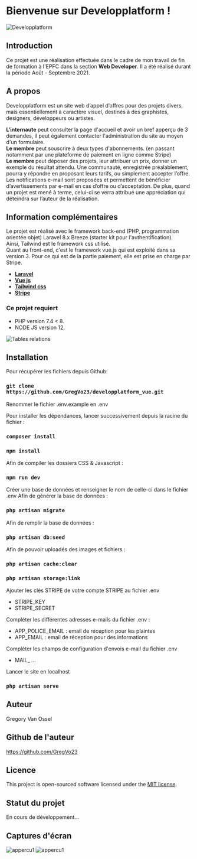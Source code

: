 # Bienvenue sur Developplatform !

![Developplatform](https://www.vanossel.be/images/logos.jpg)

## Introduction

Ce projet est une réalisation effectuée dans le cadre de mon travail de fin de formation à l'EPFC dans la section <b>Web Developer</b>.
Il a été réalisé durant la période Août - Septembre 2021.

## A propos

Developplatform est un site web d’appel d’offres pour des projets divers, mais essentiellement à caractère visuel, destinés à des graphistes, designers, développeurs ou artistes.

<b>L’internaute</b> peut consulter la page d'accueil et avoir un bref apperçu de 3 demandes, il peut également contacter l'administration du site au moyen d'un formulaire.</br>
<b>Le membre</b> peut souscrire à deux types d'abonnements. (en passant notamment par une plateforme de paiement en ligne comme Stripe)</br>
<b>Le membre </b> peut déposer des projets, leur attribuer un prix, donner un exemple du résultat attendu. Une communauté, enregistrée préalablement, pourra y répondre en proposant leurs tarifs, ou simplement accepter l’offre. Les notifications e-mail sont proposées et permettent de bénéficier d’avertissements par e-mail en cas d’offre ou d’acceptation.
De plus, quand un projet est mené à terme, celui-ci se verra attribué une appréciation qui déteindra sur l’auteur de la réalisation.

## Information complémentaires

Le projet est réalisé avec le framework back-end (PHP, programmation orientée objet) Laravel 8.x Breeze (starter kit pour l'authentification).</br>
Ainsi, Tailwind est le framework css utilisé.</br>
Quant au front-end, c'est le framework vue.js qui est exploité dans sa version 3.
Pour ce qui est de la partie paiement, elle est prise en charge par Stripe.

-   **[Laravel](https://laravel.com/)**
-   **[Vue js](/https://vuejs.org//)**
-   **[Tailwind css](https://tailwindcss.com/)**
-   **[Stripe](/https://stripe.com/fr-be/)**

### Ce projet requiert 

+ PHP version 7.4 < 8.
+ NODE JS version 12.

![Tables relations](https://www.vanossel.be/images/db.jpg)

## Installation

Pour récupérer les fichiers depuis Github:

### `git clone https://github.com/GregVo23/developplatform_vue.git`
Renommer le fichier .env.example en .env

Pour installer les dépendances, lancer successivement depuis la racine du fichier :

### `composer install`

### `npm install`

Afin de compiler les dossiers CSS & Javascript :

### `npm run dev`

Créer une base de données et renseigner le nom de celle-ci dans le fichier .env
Afin de générer la base de données :

### `php artisan migrate`

Afin de remplir la base de données :

### `php artisan db:seed`

Afin de pouvoir uploadés des images et fichiers :

### `php artisan cache:clear`

### `php artisan storage:link`

Ajouter les clés STRIPE de votre compte STRIPE au fichier .env

+ STRIPE_KEY
+ STRIPE_SECRET

Compléter les différentes adresses e-mails du fichier .env :

+ APP_POLICE_EMAIL : email de réception pour les plaintes
+ APP_EMAIL : email de réception pour des informations

Compléter les champs de configuration d'envois e-mail du fichier .env

+ MAIL_ ...

Lancer le site en localhost

### `php artisan serve`

## Auteur
Gregory Van Ossel

## Github de l'auteur
https://github.com/GregVo23

## Licence

This project is open-sourced software licensed under the [MIT license](https://opensource.org/licenses/MIT).

## Statut du projet

En cours de développement...

## Captures d'écran
![appercu1](https://www.vanossel.be/images/sc1.jpg)
![appercu1](https://www.vanossel.be/images/sc2.jpg)